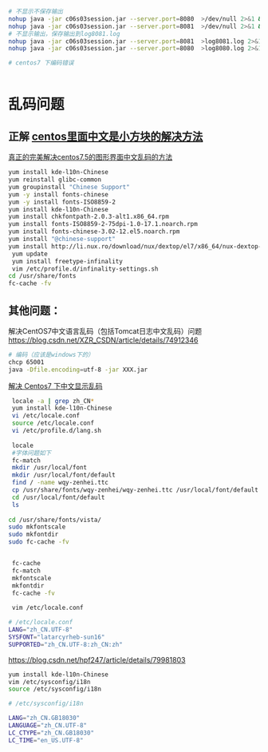 ``` bash
# 不显示不保存输出
nohup java -jar c06s03session.jar --server.port=8080  >/dev/null 2>&1 &
nohup java -jar c06s03session.jar --server.port=8081  >/dev/null 2>&1 &
# 不显示输出，保存输出到log8081.log
nohup java -jar c06s03session.jar --server.port=8081  >log8081.log 2>&1 &
nohup java -jar c06s03session.jar --server.port=8080  >log8080.log 2>&1 &

# centos7 下编码错误



```

# 乱码问题

## 正解 [centos里面中文是小方块的解决方法  ](<https://blog.csdn.net/heibaiyijing/article/details/8208800>)

[真正的完美解决centos7.5的图形界面中文乱码的方法](<https://blog.csdn.net/baidu_38635190/article/details/88922732>)

``` bash
yum install kde-l10n-Chinese
yum reinstall glibc-common
yum groupinstall "Chinese Support"
yum -y install fonts-chinese
yum -y install fonts-ISO8859-2
yum install kde-l10n-Chinese
yum install chkfontpath-2.0.3-alt1.x86_64.rpm
yum install fonts-ISO8859-2-75dpi-1.0-17.1.noarch.rpm
yum install fonts-chinese-3.02-12.el5.noarch.rpm
yum install "@chinese-support"
yum install http://li.nux.ro/download/nux/dextop/el7/x86_64/nux-dextop-release-0-5.el7.nux.noarch.rpm
 yum update
 yum install freetype-infinality
 vim /etc/profile.d/infinality-settings.sh
cd /usr/share/fonts
fc-cache -fv
```





## 其他问题：

解决CentOS7中文语言乱码（包括Tomcat日志中文乱码）问题 <https://blog.csdn.net/XZR_CSDN/article/details/74912346>

``` bash
# 编码（应该是windows下的）
chcp 65001
java -Dfile.encoding=utf-8 -jar XXX.jar
```

[解决 Centos7 下中文显示乱码  ](https://blog.csdn.net/jisu30miao1225/article/details/80519368)

``` bash
 locale -a | grep zh_CN* 
 yum install kde-l10n-Chinese 
 vi /etc/locale.conf
 source /etc/locale.conf
 vi /etc/profile.d/lang.sh
 
 locale 
 #字体问题如下
 fc-match
 mkdir /usr/local/font
 mkdir /usr/local/font/default
 find / -name wqy-zenhei.ttc
 cp /usr/share/fonts/wqy-zenhei/wqy-zenhei.ttc /usr/local/font/default
 cd /usr/local/font/default
 ls
 
cd /usr/share/fonts/vista/
sudo mkfontscale
sudo mkfontdir
sudo fc-cache -fv


 fc-cache
 fc-match 
 mkfontscale
 mkfontdir
 fc-cache -fv
 
 vim /etc/locale.conf
```

``` bash
# /etc/locale.conf
LANG="zh_CN.UTF-8" 
SYSFONT="latarcyrheb-sun16" 
SUPPORTED="zh_CN.UTF-8:zh_CN:zh"
```

 <https://blog.csdn.net/hpf247/article/details/79981803>

``` bash
yum install kde-l10n-Chinese
vim /etc/sysconfig/i18n
source /etc/sysconfig/i18n
```

``` bash
# /etc/sysconfig/i18n

LANG="zh_CN.GB18030"
LANGUAGE="zh_CN.UTF-8"
LC_CTYPE="zh_CN.GB18030"
LC_TIME="en_US.UTF-8"

```

